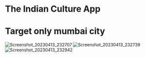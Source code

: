 # The Indian Culture App
# Target only mumbai city
![Screenshot_20230413_232707](https://user-images.githubusercontent.com/110826677/231847232-877d3a49-c448-4e37-b5f2-e93a2b6742f4.png)
![Screenshot_20230413_232739](https://user-images.githubusercontent.com/110826677/231847441-a95c94ea-271d-4303-a541-7899fdea869a.png)
![Screenshot_20230413_232942](https://user-images.githubusercontent.com/110826677/231847450-cc55cd0c-3bd2-40f6-a20a-30ddcb9af00a.png)

